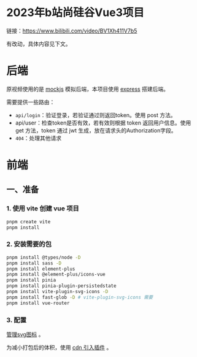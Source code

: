 # 2023年b站尚硅谷Vue3项目

链接：https://www.bilibili.com/video/BV1Xh411V7b5

有改动，具体内容见下文。

# 后端

原视频使用的是 [mockjs](http://mockjs.com/) 模拟后端，本项目使用 [express](https://expressjs.com/) 搭建后端。

需要提供一些路由：

- `api/login`：验证登录，若验证通过则返回token。使用 post 方法。
- api/user：检查token是否有效，若有效则根据 token 返回用户信息。使用 get 方法，token 通过 jwt 生成，放在请求头的Authorization字段。
- `404`：处理其他请求

# 前端

## 一、准备

### 1. 使用 vite 创建 vue 项目

```bash
pnpm create vite
pnpm install
```

### 2. 安装需要的包

```bash
pnpm install @types/node -D
pnpm install sass -D
pnpm install element-plus
pnpm install @element-plus/icons-vue
pnpm install pinia
pnpm install pinia-plugin-persistedstate
pnpm install vite-plugin-svg-icons -D
pnpm install fast-glob -D # vite-plugin-svg-icons 需要
pnpm install vue-router
```

### 3. 配置

[管理svg图标](https://github.com/BlacknoSheep/notes/blob/main/vue/17_svg.md) 。

为减小打包后的体积，使用 [cdn 引入插件](https://github.com/BlacknoSheep/notes/blob/main/vue/18_vite.md) 。

